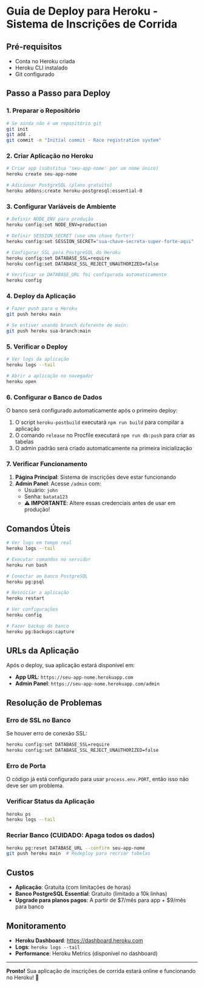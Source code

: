 # Guia de Deploy para Heroku - Sistema de Inscrições de Corrida

## Pré-requisitos
- Conta no Heroku criada
- Heroku CLI instalado
- Git configurado

## Passo a Passo para Deploy

### 1. Preparar o Repositório
```bash
# Se ainda não é um repositório git
git init
git add .
git commit -m "Initial commit - Race registration system"
```

### 2. Criar Aplicação no Heroku
```bash
# Criar app (substitua 'seu-app-nome' por um nome único)
heroku create seu-app-nome

# Adicionar PostgreSQL (plano gratuito)
heroku addons:create heroku-postgresql:essential-0
```

### 3. Configurar Variáveis de Ambiente
```bash
# Definir NODE_ENV para produção
heroku config:set NODE_ENV=production

# Definir SESSION_SECRET (use uma chave forte!)
heroku config:set SESSION_SECRET="sua-chave-secreta-super-forte-aqui"

# Configurar SSL para PostgreSQL do Heroku
heroku config:set DATABASE_SSL=require
heroku config:set DATABASE_SSL_REJECT_UNAUTHORIZED=false

# Verificar se DATABASE_URL foi configurada automaticamente
heroku config
```

### 4. Deploy da Aplicação
```bash
# Fazer push para o Heroku
git push heroku main

# Se estiver usando branch diferente de main:
git push heroku sua-branch:main
```

### 5. Verificar o Deploy
```bash
# Ver logs da aplicação
heroku logs --tail

# Abrir a aplicação no navegador
heroku open
```

### 6. Configurar o Banco de Dados
O banco será configurado automaticamente após o primeiro deploy:
1. O script `heroku-postbuild` executará `npm run build` para compilar a aplicação
2. O comando `release` no Procfile executará `npm run db:push` para criar as tabelas
3. O admin padrão será criado automaticamente na primeira inicialização

### 7. Verificar Funcionamento
1. **Página Principal**: Sistema de inscrições deve estar funcionando
2. **Admin Panel**: Acesse `/admin` com:
   - Usuário: `john`
   - Senha: `batata123`
   - **⚠️ IMPORTANTE**: Altere essas credenciais antes de usar em produção!

## Comandos Úteis

```bash
# Ver logs em tempo real
heroku logs --tail

# Executar comandos no servidor
heroku run bash

# Conectar ao banco PostgreSQL
heroku pg:psql

# Reiniciar a aplicação
heroku restart

# Ver configurações
heroku config

# Fazer backup do banco
heroku pg:backups:capture
```

## URLs da Aplicação

Após o deploy, sua aplicação estará disponível em:
- **App URL**: `https://seu-app-nome.herokuapp.com`
- **Admin Panel**: `https://seu-app-nome.herokuapp.com/admin`

## Resolução de Problemas

### Erro de SSL no Banco
Se houver erro de conexão SSL:
```bash
heroku config:set DATABASE_SSL=require
heroku config:set DATABASE_SSL_REJECT_UNAUTHORIZED=false
```

### Erro de Porta
O código já está configurado para usar `process.env.PORT`, então isso não deve ser um problema.

### Verificar Status da Aplicação
```bash
heroku ps
heroku logs --tail
```

### Recriar Banco (CUIDADO: Apaga todos os dados)
```bash
heroku pg:reset DATABASE_URL --confirm seu-app-nome
git push heroku main  # Redeploy para recriar tabelas
```

## Custos

- **Aplicação**: Gratuita (com limitações de horas)
- **Banco PostgreSQL Essential**: Gratuito (limitado a 10k linhas)
- **Upgrade para planos pagos**: A partir de $7/mês para app + $9/mês para banco

## Monitoramento

- **Heroku Dashboard**: https://dashboard.heroku.com
- **Logs**: `heroku logs --tail`
- **Performance**: Heroku Metrics (disponível no dashboard)

---

**Pronto!** Sua aplicação de inscrições de corrida estará online e funcionando no Heroku! 🚀